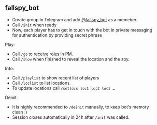 fallspy_bot
-----------

* Create group in Telegram and add [@fallspy_bot](http://t.me/fallspy_bot) as a memeber.
* Call `/init` when ready
* Now, each player has to get in touch with the bot in private messaging for authentication by providing secret phrase

Play:

* Call `/go` to receive roles in PM.
* Call `/show` when finished to reveal the location and the spy.

Info:

* Call `/playlist` to show recent list of players
* Call `/loclist` to list locations.
* To update locations call `/setlocs loc1 loc2 loc3 …`

Deinit:

* It is highly recommended to `/deinit` manually, to keep bot's memory clean :)
* Session closes automatically in 24h after `/init` was called.
